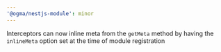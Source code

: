 ```yaml
---
'@ogma/nestjs-module': minor
---
```


Interceptors can now inline meta from the `getMeta` method by having the `inlineMeta` option set at the time of module registration
